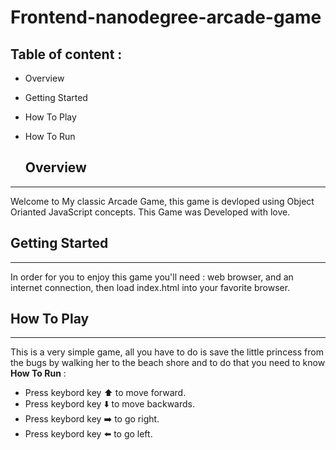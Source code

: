 

  # Frontend-nanodegree-arcade-game


## Table of content :
* Overview
* Getting Started
* How To Play
* How To Run


  ## **Overview**
---
Welcome to My classic Arcade Game, this game is devloped using Object Orianted JavaScript concepts. This Game was Developed with love.

 ## **Getting Started**  
---
In order for you to enjoy this game you'll need : web browser, and an internet connection, then load index.html into your favorite browser.

  ## **How To Play**  
---
This is a very simple game, all you have to do is save the little princess from the bugs by walking her to the beach shore and to do that you need to know **How To Run** :
* Press keybord key :arrow_up: to move forward.
* Press keybord key :arrow_down: to move backwards.
* Press keybord key :arrow_right: to go right.
* Press keybord key :arrow_left: to go left.
